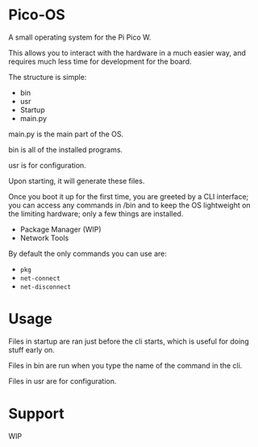 # Pico-OS
A small operating system for the Pi Pico W.

This allows you to interact with the hardware in a much easier way, and requires much less time for development for the board.

The structure is simple:

- bin
- usr
- Startup
- main.py

main.py is the main part of the OS.

bin is all of the installed programs.

usr is for configuration.

Upon starting, it will generate these files.

Once you boot it up for the first time, you are greeted by a CLI interface; you can access any commands in /bin and to keep the OS lightweight on the limiting hardware; only a few things are installed.

- Package Manager (WIP)
- Network Tools

By default the only commands you can use are:

- `pkg`
- `net-connect`
- `net-disconnect`


# Usage

Files in startup are ran just before the cli starts, which is useful for doing stuff early on.

Files in bin are run when you type the name of the command in the cli.

Files in usr are for configuration.

# Support

WIP
